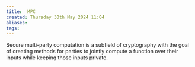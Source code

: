 ```yaml
---
title:  MPC
created: Thursday 30th May 2024 11:04
aliases: 
tags: 
---
```

Secure multi-party computation is a subfield of cryptography with the goal of creating methods for parties to jointly compute a function over their inputs while keeping those inputs private.


